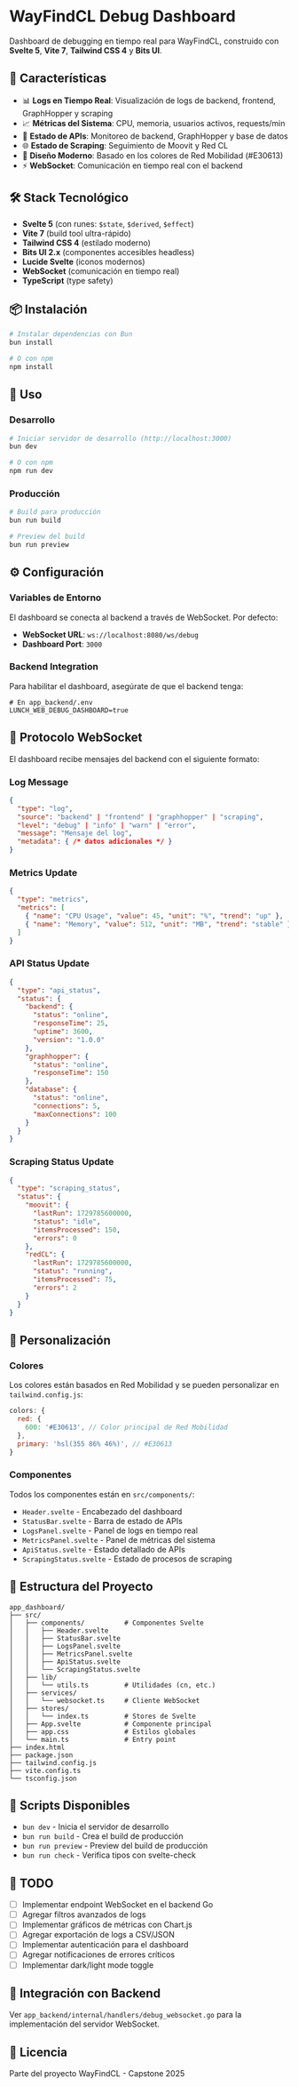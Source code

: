 # WayFindCL Debug Dashboard

Dashboard de debugging en tiempo real para WayFindCL, construido con **Svelte 5**, **Vite 7**, **Tailwind CSS 4** y **Bits UI**.

## 🚀 Características

- 📊 **Logs en Tiempo Real**: Visualización de logs de backend, frontend, GraphHopper y scraping
- 📈 **Métricas del Sistema**: CPU, memoria, usuarios activos, requests/min
- 🔌 **Estado de APIs**: Monitoreo de backend, GraphHopper y base de datos
- 🌐 **Estado de Scraping**: Seguimiento de Moovit y Red CL
- 🎨 **Diseño Moderno**: Basado en los colores de Red Mobilidad (#E30613)
- ⚡ **WebSocket**: Comunicación en tiempo real con el backend

## 🛠️ Stack Tecnológico

- **Svelte 5** (con runes: `$state`, `$derived`, `$effect`)
- **Vite 7** (build tool ultra-rápido)
- **Tailwind CSS 4** (estilado moderno)
- **Bits UI 2.x** (componentes accesibles headless)
- **Lucide Svelte** (iconos modernos)
- **WebSocket** (comunicación en tiempo real)
- **TypeScript** (type safety)

## 📦 Instalación

```bash
# Instalar dependencias con Bun
bun install

# O con npm
npm install
```

## 🚦 Uso

### Desarrollo

```bash
# Iniciar servidor de desarrollo (http://localhost:3000)
bun dev

# O con npm
npm run dev
```

### Producción

```bash
# Build para producción
bun run build

# Preview del build
bun run preview
```

## ⚙️ Configuración

### Variables de Entorno

El dashboard se conecta al backend a través de WebSocket. Por defecto:

- **WebSocket URL**: `ws://localhost:8080/ws/debug`
- **Dashboard Port**: `3000`

### Backend Integration

Para habilitar el dashboard, asegúrate de que el backend tenga:

```properties
# En app_backend/.env
LUNCH_WEB_DEBUG_DASHBOARD=true
```

## 📡 Protocolo WebSocket

El dashboard recibe mensajes del backend con el siguiente formato:

### Log Message
```json
{
  "type": "log",
  "source": "backend" | "frontend" | "graphhopper" | "scraping",
  "level": "debug" | "info" | "warn" | "error",
  "message": "Mensaje del log",
  "metadata": { /* datos adicionales */ }
}
```

### Metrics Update
```json
{
  "type": "metrics",
  "metrics": [
    { "name": "CPU Usage", "value": 45, "unit": "%", "trend": "up" },
    { "name": "Memory", "value": 512, "unit": "MB", "trend": "stable" }
  ]
}
```

### API Status Update
```json
{
  "type": "api_status",
  "status": {
    "backend": { 
      "status": "online",
      "responseTime": 25,
      "uptime": 3600,
      "version": "1.0.0"
    },
    "graphhopper": {
      "status": "online",
      "responseTime": 150
    },
    "database": {
      "status": "online",
      "connections": 5,
      "maxConnections": 100
    }
  }
}
```

### Scraping Status Update
```json
{
  "type": "scraping_status",
  "status": {
    "moovit": {
      "lastRun": 1729785600000,
      "status": "idle",
      "itemsProcessed": 150,
      "errors": 0
    },
    "redCL": {
      "lastRun": 1729785600000,
      "status": "running",
      "itemsProcessed": 75,
      "errors": 2
    }
  }
}
```

## 🎨 Personalización

### Colores

Los colores están basados en Red Mobilidad y se pueden personalizar en `tailwind.config.js`:

```javascript
colors: {
  red: {
    600: '#E30613', // Color principal de Red Mobilidad
  },
  primary: 'hsl(355 86% 46%)', // #E30613
}
```

### Componentes

Todos los componentes están en `src/components/`:

- `Header.svelte` - Encabezado del dashboard
- `StatusBar.svelte` - Barra de estado de APIs
- `LogsPanel.svelte` - Panel de logs en tiempo real
- `MetricsPanel.svelte` - Panel de métricas del sistema
- `ApiStatus.svelte` - Estado detallado de APIs
- `ScrapingStatus.svelte` - Estado de procesos de scraping

## 📂 Estructura del Proyecto

```
app_dashboard/
├── src/
│   ├── components/          # Componentes Svelte
│   │   ├── Header.svelte
│   │   ├── StatusBar.svelte
│   │   ├── LogsPanel.svelte
│   │   ├── MetricsPanel.svelte
│   │   ├── ApiStatus.svelte
│   │   └── ScrapingStatus.svelte
│   ├── lib/
│   │   └── utils.ts         # Utilidades (cn, etc.)
│   ├── services/
│   │   └── websocket.ts     # Cliente WebSocket
│   ├── stores/
│   │   └── index.ts         # Stores de Svelte
│   ├── App.svelte           # Componente principal
│   ├── app.css              # Estilos globales
│   └── main.ts              # Entry point
├── index.html
├── package.json
├── tailwind.config.js
├── vite.config.ts
└── tsconfig.json
```

## 🔧 Scripts Disponibles

- `bun dev` - Inicia el servidor de desarrollo
- `bun run build` - Crea el build de producción
- `bun run preview` - Preview del build de producción
- `bun run check` - Verifica tipos con svelte-check

## 📝 TODO

- [ ] Implementar endpoint WebSocket en el backend Go
- [ ] Agregar filtros avanzados de logs
- [ ] Implementar gráficos de métricas con Chart.js
- [ ] Agregar exportación de logs a CSV/JSON
- [ ] Implementar autenticación para el dashboard
- [ ] Agregar notificaciones de errores críticos
- [ ] Implementar dark/light mode toggle

## 🤝 Integración con Backend

Ver `app_backend/internal/handlers/debug_websocket.go` para la implementación del servidor WebSocket.

## 📄 Licencia

Parte del proyecto WayFindCL - Capstone 2025
